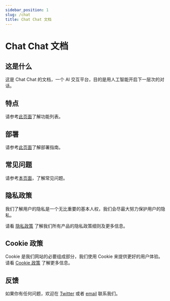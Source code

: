 ```yaml
---
sidebar_position: 1
slug: /chat
title: Chat Chat 文档
---
```


# Chat Chat 文档

## 这是什么

这是 Chat Chat 的文档，一个 AI 交互平台，目的是用人工智能开启下一层次的对话。

## 特点

请参考[此页面](./features.md)了解功能列表。

## 部署

请参考[此页面](./deployment.md)了解部署指南。

## 常见问题

请参考[本页面](https://github.com/okisdev/ChatChat/issues/3)，了解常见问题。

## 隐私政策

我们了解用户的隐私是一个无比重要的基本人权，我们会尽最大努力保护用户的隐私。

请看 [隐私政策](https://www.harrly.com/privacy-policy) 了解我们所有产品的隐私政策细则及更多信息。

## Cookie 政策

Cookie 是我们网站的必要组成部分，我们使用 Cookie 来提供更好的用户体验。请看 [Cookie 政策](https://www.harrly.com/cookies) 了解更多信息。

## 反馈

如果你有任何问题，欢迎在 [Twitter](https://twitter.com/okisdev) 或者 [email](mailto:hi@okis.dev) 联系我们。
